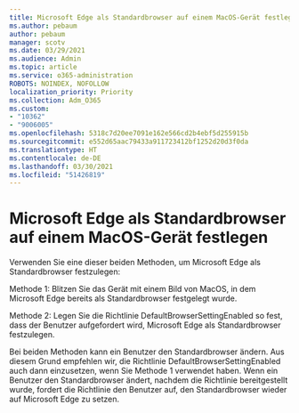 ```yaml
---
title: Microsoft Edge als Standardbrowser auf einem MacOS-Gerät festlegen
ms.author: pebaum
author: pebaum
manager: scotv
ms.date: 03/29/2021
ms.audience: Admin
ms.topic: article
ms.service: o365-administration
ROBOTS: NOINDEX, NOFOLLOW
localization_priority: Priority
ms.collection: Adm_O365
ms.custom:
- "10362"
- "9006005"
ms.openlocfilehash: 5318c7d20ee7091e162e566cd2b4ebf5d255915b
ms.sourcegitcommit: e552d65aac79433a911723412bf1252d20d3f0da
ms.translationtype: HT
ms.contentlocale: de-DE
ms.lasthandoff: 03/30/2021
ms.locfileid: "51426819"
---
```

# <a name="set-microsoft-edge-as-the-default-browser-on-a-macos-device"></a>Microsoft Edge als Standardbrowser auf einem MacOS-Gerät festlegen

Verwenden Sie eine dieser beiden Methoden, um Microsoft Edge als Standardbrowser festzulegen:

Methode 1: Blitzen Sie das Gerät mit einem Bild von MacOS, in dem Microsoft Edge bereits als Standardbrowser festgelegt wurde.

Methode 2: Legen Sie die Richtlinie DefaultBrowserSettingEnabled so fest, dass der Benutzer aufgefordert wird, Microsoft Edge als Standardbrowser festzulegen.

Bei beiden Methoden kann ein Benutzer den Standardbrowser ändern. Aus diesem Grund empfehlen wir, die Richtlinie DefaultBrowserSettingEnabled auch dann einzusetzen, wenn Sie Methode 1 verwendet haben. Wenn ein Benutzer den Standardbrowser ändert, nachdem die Richtlinie bereitgestellt wurde, fordert die Richtlinie den Benutzer auf, den Standardbrowser wieder auf Microsoft Edge zu setzen.
